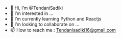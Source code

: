 - 👋 Hi, I’m @TendaniSadiki
- 👀 I’m interested in ...
- 🌱 I’m currently learning Python and Reactjs
- 💞️ I’m looking to collaborate on ...
- 📫 How to reach me : Tendanisadiki16@gmail.com

